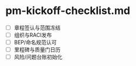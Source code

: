 # pm-kickoff-checklist.md

- [ ] 章程签认与范围冻结
- [ ] 组织与RACI发布
- [ ] BEP/命名规范认可
- [ ] 里程碑与质量门日历
- [ ] 风险/问题台账初始化
